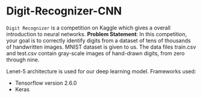 # Digit-Recognizer-CNN

`Digit Recognizer` is a competition on Kaggle which gives a overall introduction to neural networks. 
**Problem Statement**: In this competition, your goal is to correctly identify digits from a dataset of tens of thousands of handwritten images.
MNIST dataset is given to us. The data files train.csv and test.csv contain gray-scale images of hand-drawn digits, from zero through nine.

Lenet-5 architecture is used for our deep learning model. 
Frameworks used:
* Tensorflow version  2.6.0
* Keras
